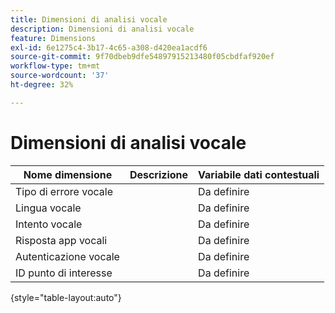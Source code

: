 ```yaml
---
title: Dimensioni di analisi vocale
description: Dimensioni di analisi vocale
feature: Dimensions
exl-id: 6e1275c4-3b17-4c65-a308-d420ea1acdf6
source-git-commit: 9f70dbeb9dfe54897915213480f05cbdfaf920ef
workflow-type: tm+mt
source-wordcount: '37'
ht-degree: 32%

---
```


# Dimensioni di analisi vocale

| Nome dimensione | Descrizione | Variabile dati contestuali |
| --- | --- | --- |
| Tipo di errore vocale | | Da definire |
| Lingua vocale | | Da definire |
| Intento vocale | | Da definire |
| Risposta app vocali | | Da definire |
| Autenticazione vocale | | Da definire |
| ID punto di interesse | | Da definire |

{style="table-layout:auto"}
